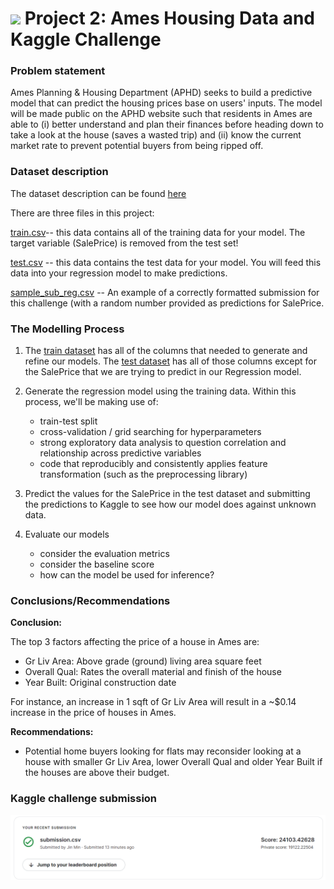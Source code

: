 # ![](https://ga-dash.s3.amazonaws.com/production/assets/logo-9f88ae6c9c3871690e33280fcf557f33.png) Project 2: Ames Housing Data and Kaggle Challenge


### Problem statement

Ames Planning & Housing Department (APHD) seeks to build a predictive model that can predict the housing prices base on users' inputs. The model will be made public on the APHD website such that residents in Ames are able to (i) better understand and plan their finances before heading down to take a look at the house (saves a wasted trip) and (ii) know the current market rate to prevent potential buyers from being ripped off.

### Dataset description

The dataset description can be found [here](./DataDocumentation.txt) 

There are three files in this project:

[train.csv](../datasets/train.csv)-- this data contains all of the training data for your model.
The target variable (SalePrice) is removed from the test set!

[test.csv](../datasets/test.csv) -- this data contains the test data for your model. You will feed this data into your regression model to make predictions.

[sample_sub_reg.csv](../datasets/sample_sub_reg.csv) -- An example of a correctly formatted submission for this challenge (with a random number provided as predictions for SalePrice. 

### The Modelling Process

1. The [train dataset](../datasets/train.csv) has all of the columns that needed to generate and refine our models. The [test dataset](../datasets/test.csv) has all of those columns except for the SalePrice that we are trying to predict in our Regression model.

2. Generate the regression model using the training data. Within this process, we'll be making use of:
    - train-test split
    - cross-validation / grid searching for hyperparameters
    - strong exploratory data analysis to question correlation and relationship across predictive variables
    - code that reproducibly and consistently applies feature transformation (such as the preprocessing library)
    
3. Predict the values for the SalePrice in the test dataset and submitting the predictions to Kaggle to see how our model does against unknown data.

4. Evaluate our models
    - consider the evaluation metrics
    - consider the baseline score
    - how can the model be used for inference?
    

    
### Conclusions/Recommendations

**Conclusion:** 

The top 3 factors affecting the price of a house in Ames are: 
- Gr Liv Area: Above grade (ground) living area square feet
- Overall Qual: Rates the overall material and finish of the house
- Year Built: Original construction date

For instance, an increase in 1 sqft of Gr Liv Area will result in a ~$0.14 increase in the price of houses in Ames.

**Recommendations:**

- Potential home buyers looking for flats may reconsider looking at a house with smaller Gr Liv Area, lower Overall Qual and older Year Built if the houses are above their budget.

### Kaggle challenge submission 

![Kaggle](kaggle_ss.png)